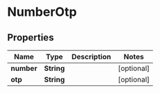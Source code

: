 
# NumberOtp

## Properties
Name | Type | Description | Notes
------------ | ------------- | ------------- | -------------
**number** | **String** |  |  [optional]
**otp** | **String** |  |  [optional]



